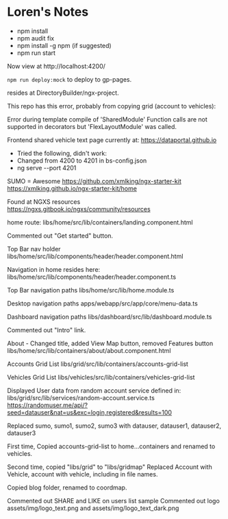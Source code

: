 # Loren's Notes


- npm install
- npm audit fix
- npm install -g npm (if suggested)
- npm run start

Now view at http://localhost:4200/

`npm run deploy:mock` to deploy to gp-pages.

resides at DirectoryBuilder/ngx-project.


This repo has this error, probably from copying grid (account to vehicles):

Error during template compile of 'SharedModule'
  Function calls are not supported in decorators but 'FlexLayoutModule' was called.


Frontend shared vehicle text page currently at:
https://dataportal.github.io


* Tried the following, didn't work:
* Changed from 4200 to 4201 in bs-config.json
* ng serve --port 4201


SUMO = Awesome
https://github.com/xmlking/ngx-starter-kit
https://xmlking.github.io/ngx-starter-kit/home

Found at NGXS resources
https://ngxs.gitbook.io/ngxs/community/resources


home route:
libs/home/src/lib/containers/landing.component.html

Commented out "Get started" button.


Top Bar nav holder
libs/home/src/lib/components/header/header.component.html

Navigation in home resides here:
libs/home/src/lib/components/header/header.component.ts


Top Bar navigation paths
libs/home/src/lib/home.module.ts

Desktop navigation paths
apps/webapp/src/app/core/menu-data.ts

Dashboard navigation paths
libs/dashboard/src/lib/dashboard.module.ts


Commented out "Intro" link.

About - Changed title, added View Map button, removed Features button
libs/home/src/lib/containers/about/about.component.html


Accounts Grid List
libs/grid/src/lib/containers/accounts-grid-list

Vehicles Grid List
libs/vehicles/src/lib/containers/vehicles-grid-list


Displayed User data from random account service defined in:
libs/grid/src/lib/services/random-account.service.ts
https://randomuser.me/api/?seed=datauser&nat=us&exc=login,registered&results=100

Replaced sumo, sumo1, sumo2, sumo3 with datauser, datauser1, datauser2, datauser3

First time,
Copied accounts-grid-list to home...containers and renamed to vehicles.

Second time, copied "libs/grid" to "libs/gridmap"
Replaced Account with Vehicle, account with vehicle, including in file names.

Copied blog folder, renamed to coordmap.

Commented out SHARE and LIKE on users list sample
Commented out logo assets/img/logo_text.png and assets/img/logo_text_dark.png